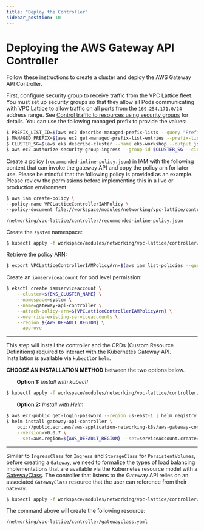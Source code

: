 ```yaml
---
title: "Deploy the Controller"
sidebar_position: 10
---
```


# Deploying the AWS Gateway API Controller

Follow these instructions to create a cluster and deploy the AWS Gateway API Controller.

First, configure security group to receive traffic from the VPC Lattice fleet. You must set up security groups so that they allow all Pods communicating with VPC Lattice to allow traffic on all ports from the `169.254.171.0/24` address range. See [Control traffic to resources using security groups](https://docs.aws.amazon.com/vpc/latest/userguide/VPC_SecurityGroups.html) for details. You can use the following managed prefix to provide the values:

```bash
$ PREFIX_LIST_ID=$(aws ec2 describe-managed-prefix-lists --query "PrefixLists[?PrefixListName=="\'com.amazonaws.$AWS_DEFAULT_REGION.vpc-lattice\'"].PrefixListId" | jq --raw-output .[])
$ MANAGED_PREFIX=$(aws ec2 get-managed-prefix-list-entries --prefix-list-id $PREFIX_LIST_ID --output json  | jq -r '.Entries[0].Cidr')
$ CLUSTER_SG=$(aws eks describe-cluster --name eks-workshop --output json| jq -r '.cluster.resourcesVpcConfig.clusterSecurityGroupId')
$ aws ec2 authorize-security-group-ingress --group-id $CLUSTER_SG --cidr $MANAGED_PREFIX --protocol -1
```

Create a policy (`recommended-inline-policy.json`) in IAM with the following content that can invoke the gateway API and copy the policy arn for later use. Please be mindful that the following policy is provided as an example. Please review the permissions before implementing this in a live or production environment. 

```bash
$ aws iam create-policy \
--policy-name VPCLatticeControllerIAMPolicy \
--policy-document file://workspace/modules/networking/vpc-lattice/controller/recommended-inline-policy.json
```

```file
/networking/vpc-lattice/controller/recommended-inline-policy.json
```

Create the `system` namespace:
```bash
$ kubectl apply -f workspace/modules/networking/vpc-lattice/controller/deploy-namesystem.yaml
```
Retrieve the policy ARN:
```bash
$ export VPCLatticeControllerIAMPolicyArn=$(aws iam list-policies --query 'Policies[?PolicyName==`VPCLatticeControllerIAMPolicy`].Arn' --output text)
```
Create an `iamserviceaccount` for pod level permission:
```bash
$ eksctl create iamserviceaccount \
    --cluster=${EKS_CLUSTER_NAME} \
    --namespace=system \
    --name=gateway-api-controller \
    --attach-policy-arn=${VPCLatticeControllerIAMPolicyArn} \
    --override-existing-serviceaccounts \
    --region ${AWS_DEFAULT_REGION} \
    --approve
```

---
This step will install the controller and the CRDs (Custom Resource Definitions) required to interact with the Kubernetes Gateway API. Installation is available via `kubectl`or `helm`.

**CHOOSE AN INSTALLATION METHOD** between the two options below.

&nbsp;&nbsp;&nbsp;&nbsp;&nbsp;&nbsp; **Option 1:** *Install with kubectl*

```bash
$ kubectl apply -f workspace/modules/networking/vpc-lattice/controller/deploy-resources.yaml
```
      
&nbsp;&nbsp;&nbsp;&nbsp;&nbsp;&nbsp; **Option 2:** *Install with Helm*
```bash
$ aws ecr-public get-login-password --region us-east-1 | helm registry login --username AWS --password-stdin public.ecr.aws
$ helm install gateway-api-controller \
    oci://public.ecr.aws/aws-application-networking-k8s/aws-gateway-controller-chart\
    --version=v0.0.7 \
    --set=aws.region=${AWS_DEFAULT_REGION} --set=serviceAccount.create=false --namespace system
```
---

Similar to `IngressClass` for `Ingress` and `StorageClass` for `PersistentVolumes`, before creating a `Gateway`, we need to formalize the types of load balancing implementations that are available via the Kubernetes resource model with a [GatewayClass](https://gateway-api.sigs.k8s.io/concepts/api-overview/#gatewayclass). The controller that listens to the Gateway API relies on an associated `GatewayClass` resource that the user can reference from their `Gateway`.

```bash
$ kubectl apply -f workspace/modules/networking/vpc-lattice/controller/gatewayclass.yaml
```
The command above will create the following resource:

```file
/networking/vpc-lattice/controller/gatewayclass.yaml
```
